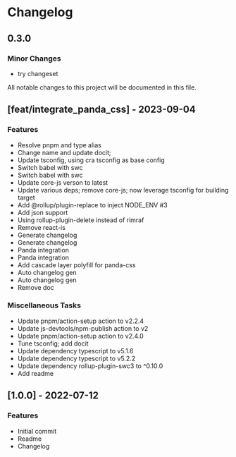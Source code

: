 # Changelog

## 0.3.0

### Minor Changes

- try changeset

All notable changes to this project will be documented in this file.

## [feat/integrate_panda_css] - 2023-09-04

### Features

- Resolve pnpm and type alias
- Change name and update docit;
- Update tsconfig, using cra tsconfig as base config
- Switch babel with swc
- Switch babel with swc
- Update core-js verson to latest
- Update various deps; remove core-js; now leverage tsconfig for building target
- Add @rollup/plugin-replace to inject NODE_ENV #3
- Add json support
- Using rollup-plugin-delete instead of rimraf
- Remove react-is
- Generate changelog
- Generate changelog
- Panda integration
- Panda integration
- Add cascade layer polyfill for panda-css
- Auto changelog gen
- Auto changelog gen
- Remove doc

### Miscellaneous Tasks

- Update pnpm/action-setup action to v2.2.4
- Update js-devtools/npm-publish action to v2
- Update pnpm/action-setup action to v2.4.0
- Tune tsconfig; add docit
- Update dependency typescript to v5.1.6
- Update dependency typescript to v5.2.2
- Update dependency rollup-plugin-swc3 to ^0.10.0
- Add readme

## [1.0.0] - 2022-07-12

### Features

- Initial commit
- Readme
- Changelog

<!-- generated by git-cliff -->
